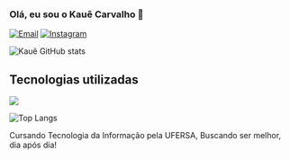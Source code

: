 ### Olá, eu sou o Kauê Carvalho 👋

[![Email](https://img.shields.io/badge/Gmail-D14836?style=for-the-badge&logo=gmail&logoColor=white)](kauecarvalho2028@gmail.com)
[![Instagram](https://img.shields.io/badge/Instagram-E4405F?style=for-the-badge&logo=instagram&logoColor=white)](https://www.instagram.com/kaue_carvalho11_)

![Kauê GitHub stats](https://github-readme-stats.vercel.app/api?username=KaueCarvalho11&show_icons=true&theme=dark)

## Tecnologias utilizadas

![](https://img.shields.io/badge/C-00599C?style=for-the-badge&logo=c&logoColor=white)

![Top Langs](https://github-readme-stats.vercel.app/api/top-langs/?username=KaueCarvalho11&layout=compact&theme=dark)

Cursando Tecnologia da Informação pela UFERSA, Buscando ser melhor, dia após dia! 
